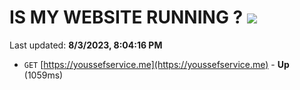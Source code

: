 # IS MY WEBSITE RUNNING ? [![](https://img.shields.io/static/v1?label=Sponsor&message=%E2%9D%A4&logo=GitHub&color=%23fe8e86)](https://github.com/sponsors/<username>)

Last updated: **8/3/2023, 8:04:16 PM**

- `GET` [https://youssefservice.me](https://youssefservice.me) - **Up** (1059ms)
